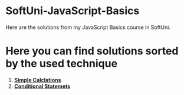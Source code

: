 # SoftUni-JavaScript-Basics
Here are the solutions from my JavaScript Basics course in SoftUni.
# Here you can find solutions sorted by the used technique

1. [**Simple Calclations**](https://github.com/StanchosCodes/SoftUni-JavaScript-Basics/tree/main/Simple%20Calculations)
2. [**Conditional Statemets**](https://github.com/StanchosCodes/SoftUni-JavaScript-Basics/tree/main/Conditional%20Statements)
